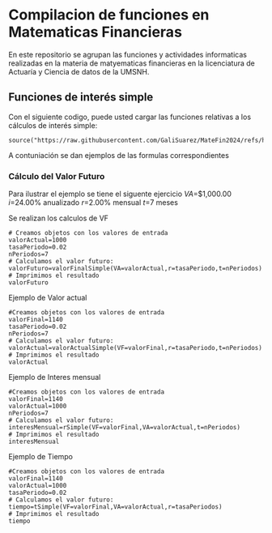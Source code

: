 # Compilacion de funciones en Matematicas Financieras 

En este repositorio se agrupan las funciones y actividades informaticas realizadas en la materia de matyematicas financieras en la licenciatura de Actuaría y Ciencia de datos de la UMSNH.

## Funciones de interés simple

Con el siguiente codigo, puede usted cargar las funciones relativas a los cálculos de interés simple:

```{r}
source("https://raw.githubusercontent.com/GaliSuarez/MateFin2024/refs/heads/main/formulasInteresSimple%20(2).R")
```
A contuniación se dan ejemplos de las formulas correspondientes

### Cálculo del Valor Futuro 

Para ilustrar el ejemplo se tiene el siguente ejercicio
$VA$=$1,000.00
$i$=24.00% anualizado
$r$=2.00% mensual
$t$=7 meses

Se realizan los calculos de VF
```{r}
# Creamos objetos con los valores de entrada
valorActual=1000
tasaPeriodo=0.02
nPeriodos=7
# Calculamos el valor futuro:
valorFuturo=valorFinalSimple(VA=valorActual,r=tasaPeriodo,t=nPeriodos)
# Imprimimos el resultado
valorFuturo
```
Ejemplo de Valor actual 
```{r}
#Creamos objetos con los valores de entrada
valorFinal=1140
tasaPeriodo=0.02
nPeriodos=7
# Calculamos el valor futuro:
valorActual=valorActualSimple(VF=valorFinal,r=tasaPeriodo,t=nPeriodos)
# Imprimimos el resultado
valorActual
```
Ejemplo de Interes mensual
```{r}
#Creamos objetos con los valores de entrada
valorFinal=1140
valorActual=1000
nPeriodos=7
# Calculamos el valor futuro:
interesMensual=rSimple(VF=valorFinal,VA=valorActual,t=nPeriodos)
# Imprimimos el resultado
interesMensual
```

Ejemplo de Tiempo 
```{r}
#Creamos objetos con los valores de entrada
valorFinal=1140
valorActual=1000
tasaPeriodo=0.02
# Calculamos el valor futuro:
tiempo=tSimple(VF=valorFinal,VA=valorActual,r=tasaPeriodos)
# Imprimimos el resultado
tiempo
```
